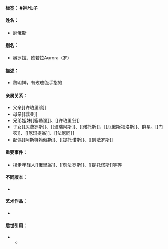#### 标签： #神/仙子
#### 姓名：
- 厄俄斯
#### 别名：
- 奥罗拉、欧若拉Aurora（罗）
#### 描述：
- 黎明神，有玫瑰色手指的
#### 亲属关系：
- 父亲[[许珀里翁]]
- 母亲[[忒亚]]
- 兄弟姐妹[[塞勒涅]]、[[许珀里翁]]
- 子女[[仄费罗斯]]、[[玻瑞阿斯]]、[[诺托斯]]、[[厄俄斯福洛斯]]、群星、[[门农]]、[[厄玛提翁]]、[[法厄同]]
- 配偶[[阿斯特赖俄斯]]、[[提托诺斯]]、[[刻法罗斯]]
#### 重要事件：
- 拐走年轻人[[俄里翁]]、[[刻法罗斯]]、[[提托诺斯]]等等
#### 不同版本：
- 
#### 艺术作品：
- 
#### 后世引用：
- - 